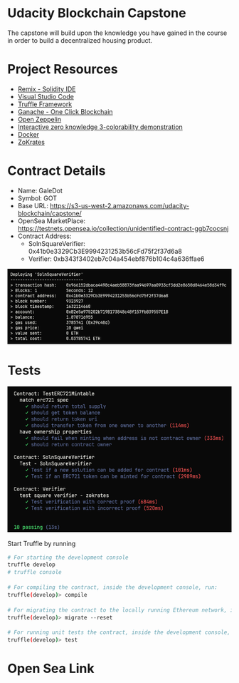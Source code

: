 # Udacity Blockchain Capstone

The capstone will build upon the knowledge you have gained in the course in order to build a decentralized housing product. 

# Project Resources

* [Remix - Solidity IDE](https://remix.ethereum.org/)
* [Visual Studio Code](https://code.visualstudio.com/)
* [Truffle Framework](https://truffleframework.com/)
* [Ganache - One Click Blockchain](https://truffleframework.com/ganache)
* [Open Zeppelin ](https://openzeppelin.org/)
* [Interactive zero knowledge 3-colorability demonstration](http://web.mit.edu/~ezyang/Public/graph/svg.html)
* [Docker](https://docs.docker.com/install/)
* [ZoKrates](https://github.com/Zokrates/ZoKrates)


# Contract Details
- Name: GaleDot
- Symbol: GOT
- Base URL: https://s3-us-west-2.amazonaws.com/udacity-blockchain/capstone/
- OpenSea MarketPlace: https://testnets.opensea.io/collection/unidentified-contract-ggb7cocsnj
- Contract Address:
    * SolnSquareVerifier: 0x41b0e3329Cb3E9994231253b56cFd75f2f37d6a8
    * Verifier: 0xb343f3402eb7c04a454ebf876b104c4a636ffae6

![Contract Image](./images/contract.png)


# Tests
![Tests Image](./images/Tests.png)

Start Truffle by running

```bash
# For starting the development console
truffle develop
# truffle console

# For compiling the contract, inside the development console, run:
truffle(develop)> compile

# For migrating the contract to the locally running Ethereum network, inside the development console
truffle(develop)> migrate --reset

# For running unit tests the contract, inside the development console, run:
truffle(develop)> test
```

# Open Sea Link